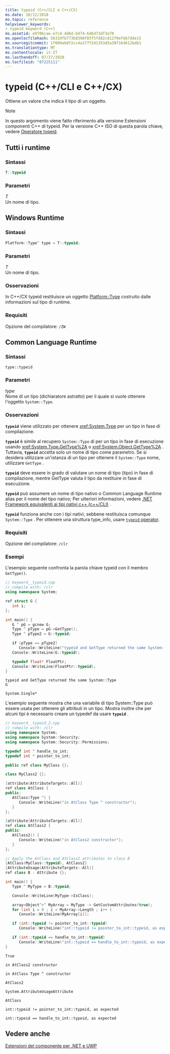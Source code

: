 ```yaml
---
title: typeid (C++/CLI e C++/CX)
ms.date: 10/12/2018
ms.topic: reference
helpviewer_keywords:
- typeid keyword [C++]
ms.assetid: e9706cae-e7c4-4d6d-b474-646d73df3e70
ms.openlocfilehash: 56319fb773b8398f85f5fd82c812f0efdb7dde15
ms.sourcegitcommit: 1f009ab0f2cc4a177f2d1353d5a38f164612bdb1
ms.translationtype: MT
ms.contentlocale: it-IT
ms.lasthandoff: 07/27/2020
ms.locfileid: "87225111"
---
```

# <a name="typeid--ccli-and-ccx"></a>typeid (C++/CLI e C++/CX)

Ottiene un valore che indica il tipo di un oggetto.

> [!NOTE]
> In questo argomento viene fatto riferimento alla versione Estensioni componenti C++ di typeid. Per la versione C++ ISO di questa parola chiave, vedere [Operatore typeid](../cpp/typeid-operator.md).

## <a name="all-runtimes"></a>Tutti i runtime

### <a name="syntax"></a>Sintassi

```cpp
T::typeid
```

### <a name="parameters"></a>Parametri

*T*<br/>
Un nome di tipo.

## <a name="windows-runtime"></a>Windows Runtime

### <a name="syntax"></a>Sintassi

```cpp
Platform::Type^ type = T::typeid;
```

### <a name="parameters"></a>Parametri

*T*<br/>
Un nome di tipo.

### <a name="remarks"></a>Osservazioni

In C++/CX typeid restituisce un oggetto [Platform::Type](../cppcx/platform-type-class.md) costruito dalle informazioni sul tipo di runtime.

### <a name="requirements"></a>Requisiti

Opzione del compilatore: `/ZW`

## <a name="common-language-runtime"></a>Common Language Runtime

### <a name="syntax"></a>Sintassi

```
type::typeid
```

### <a name="parameters"></a>Parametri

*type*<br/>
Nome di un tipo (dichiaratore astratto) per il quale si vuole ottenere l'oggetto `System::Type`.

### <a name="remarks"></a>Osservazioni

**`typeid`** viene utilizzato per ottenere <xref:System.Type> per un tipo in fase di compilazione.

**`typeid`** è simile al recupero `System::Type` di per un tipo in fase di esecuzione usando <xref:System.Type.GetType%2A> o <xref:System.Object.GetType%2A> . Tuttavia, **`typeid`** accetta solo un nome di tipo come parametro.  Se si desidera utilizzare un'istanza di un tipo per ottenere il `System::Type` nome, utilizzare `GetType` .

**`typeid`** deve essere in grado di valutare un nome di tipo (tipo) in fase di compilazione, mentre GetType valuta il tipo da restituire in fase di esecuzione.

**`typeid`** può assumere un nome di tipo nativo o Common Language Runtime alias per il nome del tipo nativo; Per ulteriori informazioni, vedere [.NET Framework equivalenti ai tipi nativi c++ (c++/CLI)](../dotnet/dotnet-framework-equivalents-to-cpp-native-types-cpp-cli.md) .

**`typeid`** funziona anche con i tipi nativi, sebbene restituisca comunque `System::Type` .  Per ottenere una struttura type_info, usare [ `typeid` operator](../cpp/typeid-operator.md).

### <a name="requirements"></a>Requisiti

Opzione del compilatore: `/clr`

### <a name="examples"></a>Esempi

L'esempio seguente confronta la parola chiave typeid con il membro `GetType()`.

```cpp
// keyword__typeid.cpp
// compile with: /clr
using namespace System;

ref struct G {
   int i;
};

int main() {
   G ^ pG = gcnew G;
   Type ^ pType = pG->GetType();
   Type ^ pType2 = G::typeid;

   if (pType == pType2)
      Console::WriteLine("typeid and GetType returned the same System::Type");
   Console::WriteLine(G::typeid);

   typedef float* FloatPtr;
   Console::WriteLine(FloatPtr::typeid);
}
```

```Output
typeid and GetType returned the same System::Type
G

System.Single*
```

L'esempio seguente mostra che una variabile di tipo System::Type può essere usata per ottenere gli attributi in un tipo.  Mostra inoltre che per alcuni tipi è necessario creare un typedef da usare **`typeid`** .

```cpp
// keyword__typeid_2.cpp
// compile with: /clr
using namespace System;
using namespace System::Security;
using namespace System::Security::Permissions;

typedef int ^ handle_to_int;
typedef int * pointer_to_int;

public ref class MyClass {};

class MyClass2 {};

[attribute(AttributeTargets::All)]
ref class AtClass {
public:
   AtClass(Type ^) {
      Console::WriteLine("in AtClass Type ^ constructor");
   }
};

[attribute(AttributeTargets::All)]
ref class AtClass2 {
public:
   AtClass2() {
      Console::WriteLine("in AtClass2 constructor");
   }
};

// Apply the AtClass and AtClass2 attributes to class B
[AtClass(MyClass::typeid), AtClass2]
[AttributeUsage(AttributeTargets::All)]
ref class B : Attribute {};

int main() {
   Type ^ MyType = B::typeid;

   Console::WriteLine(MyType->IsClass);

   array<Object^>^ MyArray = MyType -> GetCustomAttributes(true);
   for (int i = 0 ; i < MyArray->Length ; i++ )
      Console::WriteLine(MyArray[i]);

   if (int::typeid != pointer_to_int::typeid)
      Console::WriteLine("int::typeid != pointer_to_int::typeid, as expected");

   if (int::typeid == handle_to_int::typeid)
      Console::WriteLine("int::typeid == handle_to_int::typeid, as expected");
}
```

```Output
True

in AtClass2 constructor

in AtClass Type ^ constructor

AtClass2

System.AttributeUsageAttribute

AtClass

int::typeid != pointer_to_int::typeid, as expected

int::typeid == handle_to_int::typeid, as expected
```

## <a name="see-also"></a>Vedere anche

[Estensioni del componente per .NET e UWP](component-extensions-for-runtime-platforms.md)
